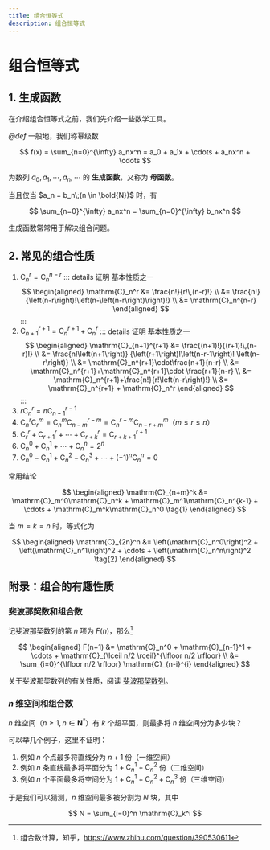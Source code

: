 ```yaml
---
title: 组合恒等式
description: 组合恒等式
---
```


# 组合恒等式

## 1. 生成函数

在介绍组合恒等式之前，我们先介绍一些数学工具。

*@def* 一般地，我们称幂级数

$$
f(x) = \sum_{n=0}^{\infty} a_nx^n =
a_0 + a_1x + \cdots + a_nx^n + \cdots
$$

为数列 $a_0,\,a_1,\,\cdots,\,a_n,\,\cdots$ 的 **生成函数**，又称为 **母函数**。

当且仅当 $a_n = b_n\;(n \in \bold{N})$ 时，有

$$
\sum_{n=0}^{\infty} a_nx^n = \sum_{n=0}^{\infty} b_nx^n
$$

生成函数常常用于解决组合问题。

## 2. 常见的组合性质

1. $\mathrm{C}_n^r = \mathrm{C}_n^{n-r}$
    ::: details 证明
    基本性质之一
    $$
    \begin{aligned}
        \mathrm{C}_n^r &= \frac{n!}{r!\,(n-r)!} \\
        &= \frac{n!}
        {\left(n-r\right)!\left(n-\left(n-r\right)\right)!} \\
        &= \mathrm{C}_n^{n-r}
    \end{aligned}
    $$
    :::
2. $\mathrm{C}_{n+1}^{r+1} = \mathrm{C}_n^{r+1} + \mathrm{C}_n^r$
    ::: details 证明
    基本性质之一
    $$
        \begin{aligned}
        \mathrm{C}_{n+1}^{r+1}
        &= \frac{(n+1)!}{(r+1)!\,(n-r)!} \\
        &= \frac{n!\left(n+1\right)}
        {\left(r+1\right)!\left(n-r-1\right)!
        \left(n-r\right)} \\
        &= \mathrm{C}_n^{r+1}\cdot\frac{n+1}{n-r} \\
        &= \mathrm{C}_n^{r+1}+\mathrm{C}_n^{r+1}\cdot
        \frac{r+1}{n-r} \\
        &= \mathrm{C}_n^{r+1}+\frac{n!}{r!\left(n-r\right)!} \\
        &= \mathrm{C}_n^{r+1} + \mathrm{C}_n^r
    \end{aligned}
    $$
    :::
3. $r\mathrm{C}_n^r = n\mathrm{C}_{n-1}^{r-1}$
4. $\mathrm{C}_n^r\mathrm{C}_r^m = \mathrm{C}_n^m\mathrm{C}_{n-m}^{r-m} = \mathrm{C}_n^{r-m}\mathrm{C}_{n-r+m}^m$（$m \leqslant r \leqslant n$）
5. $\mathrm{C}_r^r + \mathrm{C}_{r+1}^r + \cdots + \mathrm{C}_{r+k}^r = \mathrm{C}_{r+k+1}^{r+1}$
6. $\mathrm{C}_n^0 + \mathrm{C}_n^1 + \cdots + \mathrm{C}_n^n = 2^n$
7. $\mathrm{C}_n^0 - \mathrm{C}_n^1 + \mathrm{C}_n^2 - \mathrm{C}_n^3 + \cdots + (-1)^n\mathrm{C}_n^n = 0$

常用结论

$$
\begin{aligned}
    \mathrm{C}_{n+m}^k &= \mathrm{C}_m^0\mathrm{C}_n^k +
    \mathrm{C}_m^1\mathrm{C}_n^{k-1} + \cdots +
    \mathrm{C}_m^k\mathrm{C}_n^0 \tag{1}
\end{aligned}
$$

当 $m = k = n$ 时，等式化为

$$
\begin{aligned}
    \mathrm{C}_{2n}^n &= \left(\mathrm{C}_n^0\right)^2 +
    \left(\mathrm{C}_n^1\right)^2 + \cdots +
    \left(\mathrm{C}_n^n\right)^2 \tag{2}
\end{aligned}
$$

## 附录：组合的有趣性质

### 斐波那契数和组合数

记斐波那契数列的第 $n$ 项为 $F(n)$，那么[^1]

[^1]: 组合数计算，知乎，<https://www.zhihu.com/question/390530611>

$$
\begin{aligned}
    F(n+1)
    &= \mathrm{C}_n^0 + \mathrm{C}_{n-1}^1 + \cdots +
    \mathrm{C}_{\lceil n/2 \rceil}^{\lfloor n/2 \rfloor} \\
    &= \sum_{i=0}^{\lfloor n/2 \rfloor} \mathrm{C}_{n-i}^{i}
\end{aligned}
$$

关于斐波那契数列的有关性质，阅读 [斐波那契数列](./fibonacci.md)。

### $n$ 维空间和组合数

$n$ 维空间（$n \geqslant 1,\, n \in \mathbf{N}^*$）有 $k$ 个超平面，则最多将 $n$ 维空间分为多少块？

可以举几个例子，这里不证明：
1. 例如 $n$ 个点最多将直线分为 $n+1$ 份（一维空间）
2. 例如 $n$ 条直线最多将平面分为 $1+\mathrm{C}_n^1+\mathrm{C}_n^2$ 份（二维空间）
3. 例如 $n$ 个平面最多将空间分为 $1+\mathrm{C}_n^1+\mathrm{C}_n^2+\mathrm{C}_n^3$ 份（三维空间）

于是我们可以猜测，$n$ 维空间最多被分割为 $N$ 块，其中

$$
N = \sum_{i=0}^n \mathrm{C}_k^i
$$
